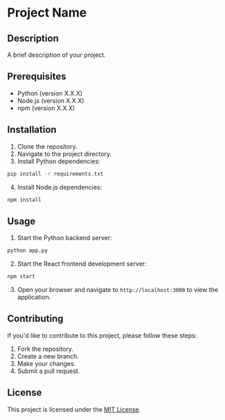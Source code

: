 # Project Name

## Description
A brief description of your project.

## Prerequisites
- Python (version X.X.X)
- Node.js (version X.X.X)
- npm (version X.X.X)

## Installation
1. Clone the repository.
2. Navigate to the project directory.
3. Install Python dependencies:
```bash
pip install -r requirements.txt
```

4. Install Node.js dependencies:
```bash
npm install
```

## Usage
1. Start the Python backend server:
```bash
python app.py
```
2. Start the React frontend development server:
```bash
npm start
```
3. Open your browser and navigate to `http://localhost:3000` to view the application.

## Contributing
If you'd like to contribute to this project, please follow these steps:
1. Fork the repository.
2. Create a new branch.
3. Make your changes.
4. Submit a pull request.

## License
This project is licensed under the [MIT License](LICENSE).